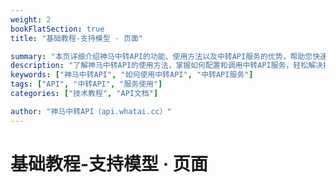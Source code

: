 ```yaml
---
weight: 2
bookFlatSection: true
title: "基础教程-支持模型 · 页面"

summary: "本页详细介绍神马中转API的功能、使用方法以及中转API服务的优势，帮助您快速上手并提升效率。"
description: "了解神马中转API的使用方法，掌握如何配置和调用中转API服务，轻松解决接口调用难题。"
keywords: ["神马中转API", "如何使用中转API", "中转API服务"]
tags: ["API", "中转API", "服务使用"]
categories: ["技术教程", "API文档"]

author: "神马中转API（api.whatai.cc）"
---
```


# 基础教程-支持模型 · 页面